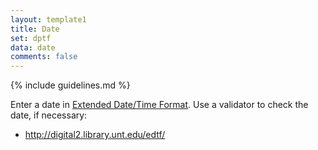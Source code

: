 ```yaml
---
layout: template1
title: Date
set: dptf
data: date
comments: false
---
```


{% include guidelines.md %}

Enter a date in [Extended Date/Time Format](http://www.loc.gov/standards/datetime/pre-submission.html). Use a validator to check the date, if necessary:

- <http://digital2.library.unt.edu/edtf/>
